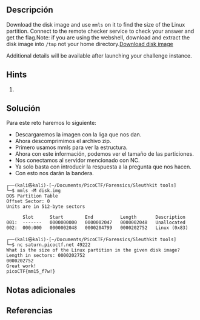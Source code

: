 ## **Descripción**
Download the disk image and use `mmls` on it to find the size of the Linux partition. Connect to the remote checker service to check your answer and get the flag.Note: if you are using the webshell, download and extract the disk image into `/tmp` not your home directory.[Download disk image](https://artifacts.picoctf.net/c/164/disk.img.gz)

Additional details will be available after launching your challenge instance.
## Hints
1. 
## **Solución** 
Para este reto haremos lo siguiente:
- Descargaremos la imagen con la liga que nos dan.
- Ahora descomprimimos el archivo zip.
- Primero usamos mmls para ver la estructura.
- Ahora con este información, podemos ver el tamaño de las particiones.
- Nos conectamos al servidor mencionado con NC.
- Ya solo basta con introducir la respuesta a la pregunta que nos hacen.
- Con esto nos darán la bandera.

```
┌──(kali㉿kali)-[~/Documents/PicoCTF/Forensics/Sleuthkit tools]
└─$ mmls -M disk.img            
DOS Partition Table
Offset Sector: 0
Units are in 512-byte sectors

      Slot      Start        End          Length       Description
001:  -------   0000000000   0000002047   0000002048   Unallocated
002:  000:000   0000002048   0000204799   0000202752   Linux (0x83)

┌──(kali㉿kali)-[~/Documents/PicoCTF/Forensics/Sleuthkit tools]
└─$ nc saturn.picoctf.net 49222
What is the size of the Linux partition in the given disk image?
Length in sectors: 0000202752
0000202752
Great work!
picoCTF{mm15_f7w!}

```

## **Notas adicionales**

## **Referencias**